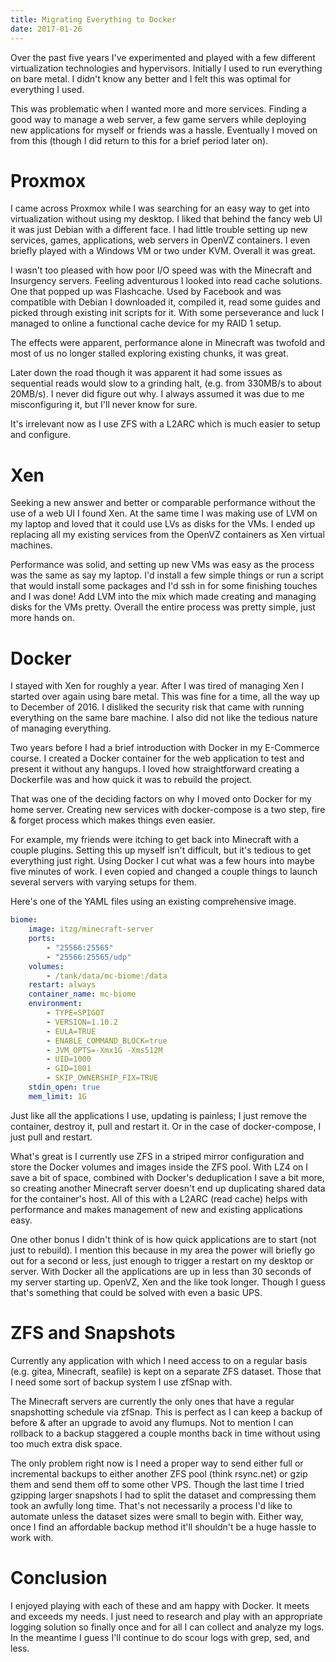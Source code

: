```yaml
---
title: Migrating Everything to Docker
date: 2017-01-26
---
```


Over the past five years I've experimented and played with a few different virtualization technologies and hypervisors. Initially I used to run everything on bare metal. I didn't know any better and I felt this was optimal for everything I used.

This was problematic when I wanted more and more services. Finding a good way to manage a web server, a few game servers while deploying new applications for myself or friends was a hassle. Eventually I moved on from this (though I did return to this for a brief period later on).

# Proxmox

I came across Proxmox while I was searching for an easy way to get into virtualization without using my desktop. I liked that behind the fancy web UI it was just Debian with a different face. I had little trouble setting up new services, games, applications, web servers in OpenVZ containers. I even briefly played with a Windows VM or two under KVM. Overall it was great.

I wasn't too pleased with how poor I/O speed was with the Minecraft and Insurgency servers. Feeling adventurous I looked into read cache solutions. One that popped up was Flashcache. Used by Facebook and was compatible with Debian I downloaded it, compiled it, read some guides and picked through existing init scripts for it. With some perseverance and luck I managed to online a functional cache device for my RAID 1 setup.

The effects were apparent, performance alone in Minecraft was twofold and most of us no longer stalled exploring existing chunks, it was great.

Later down the road though it was apparent it had some issues as sequential reads would slow to a grinding halt, (e.g. from 330MB/s to about 20MB/s). I never did figure out why. I always assumed it was due to me misconfiguring it, but I'll never know for sure.

It's irrelevant now as I use ZFS with a L2ARC which is much easier to setup and configure.

# Xen

Seeking a new answer and better or comparable performance without the use of a web UI I found Xen. At the same time I was making use of LVM on my laptop and loved that it could use LVs as disks for the VMs. I ended up replacing all my existing services from the OpenVZ containers as Xen virtual machines.

Performance was solid, and setting up new VMs was easy as the process was the same as say my laptop. I'd install a few simple things or run a script that would install some packages and I'd ssh in for some finishing touches and I was done! Add LVM into the mix which made creating and managing disks for the VMs pretty. Overall the entire process was pretty simple, just more hands on.

# Docker

I stayed with Xen for roughly a year. After I was tired of managing Xen I started over again using bare metal. This was fine for a time, all the way up to December of 2016. I disliked the security risk that came with running everything on the same bare machine. I also did not like the tedious nature of managing everything.

Two years before I had a brief introduction with Docker in my E-Commerce course. I created a Docker container for the web application to test and present it without any hangups. I loved how straightforward creating a Dockerfile was and how quick it was to rebuild the project.

That was one of the deciding factors on why I moved onto Docker for my home server. Creating new services with docker-compose is a two step, fire & forget process which makes things even easier.

For example, my friends were itching to get back into Minecraft with a couple plugins. Setting this up myself isn't difficult, but it's tedious to get everything just right. Using Docker I cut what was a few hours into maybe five minutes of work. I even copied and changed a couple things to launch several servers with varying setups for them.

Here's one of the YAML files using an existing comprehensive image.

```yaml
biome:
    image: itzg/minecraft-server
    ports:
        - "25566:25565"
        - "25566:25565/udp"
    volumes:
        - /tank/data/mc-biome:/data
    restart: always
    container_name: mc-biome
    environment:
        - TYPE=SPIGOT
        - VERSION=1.10.2
        - EULA=TRUE
        - ENABLE_COMMAND_BLOCK=true
        - JVM_OPTS=-Xmx1G -Xms512M
        - UID=1000
        - GID=1001
        - SKIP_OWNERSHIP_FIX=TRUE
    stdin_open: true
    mem_limit: 1G
```

Just like all the applications I use, updating is painless; I just remove the container, destroy it, pull and restart it. Or in the case of docker-compose, I just pull and restart.

What's great is I currently use ZFS in a striped mirror configuration and store the Docker volumes and images inside the ZFS pool. With LZ4 on I save a bit of space, combined with Docker's deduplication I save a bit more, so creating another Minecraft server doesn't end up duplicating shared data for the container's host. All of this with a L2ARC (read cache) helps with performance and makes management of new and existing applications easy.

One other bonus I didn't think of is how quick applications are to start (not just to rebuild). I mention this because in my area the power will briefly go out for a second or less, just enough to trigger a restart on my desktop or server. With Docker all the applications are up in less than 30 seconds of my server starting up. OpenVZ, Xen and the like took longer. Though I guess that's something that could be solved with even a basic UPS.

# ZFS and Snapshots

Currently any application with which I need access to on a regular basis (e.g. gitea, Minecraft, seafile) is kept on a separate ZFS dataset. Those that I need some sort of backup system I use zfSnap with.

The Minecraft servers are currently the only ones that have a regular snapshotting schedule via zfSnap. This is perfect as I can keep a backup of before & after an upgrade to avoid any flumups. Not to mention I can rollback to a backup staggered a couple months back in time without using too much extra disk space.

The only problem right now is I need a proper way to send either full or incremental backups to either another ZFS pool (think rsync.net) or gzip them and send them off to some other VPS. Though the last time I tried gzipping larger snapshots I had to split the dataset and compressing them took an awfully long time. That's not necessarily a process I'd like to automate unless the dataset sizes were small to begin with. Either way, once I find an affordable backup method it'll shouldn't be a huge hassle to work with.

# Conclusion

I enjoyed playing with each of these and am happy with Docker. It meets and exceeds my needs. I just need to research and play with an appropriate logging solution so finally once and for all I can collect and analyze my logs. In the meantime I guess I'll continue to do scour logs with grep, sed, and less.
